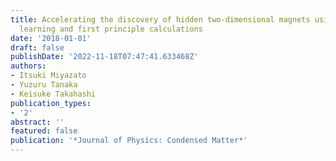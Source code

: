 ```yaml
---
title: Accelerating the discovery of hidden two-dimensional magnets using machine
  learning and first principle calculations
date: '2018-01-01'
draft: false
publishDate: '2022-11-18T07:47:41.633468Z'
authors:
- Itsuki Miyazato
- Yuzuru Tanaka
- Keisuke Takahashi
publication_types:
- '2'
abstract: ''
featured: false
publication: '*Journal of Physics: Condensed Matter*'
---
```


